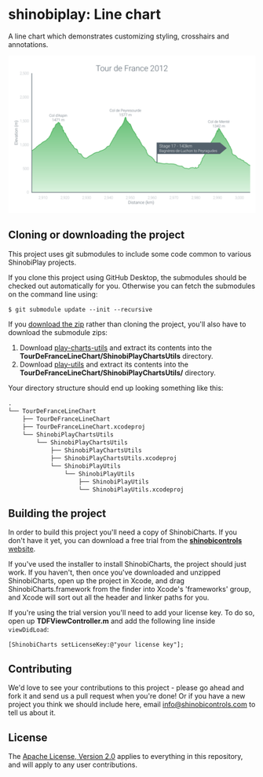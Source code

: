 shinobiplay: Line chart
=======================
A line chart which demonstrates customizing styling, crosshairs and annotations.

![Screenshot](screenshot.png?raw=true)

Cloning or downloading the project
------------------
This project uses git submodules to include some code common to various ShinobiPlay projects.

If you clone this project using GitHub Desktop, the submodules should be checked out automatically for you. Otherwise you can fetch the submodules on the command line using:

    $ git submodule update --init --recursive
    
If you [download the zip](../../archive/master.zip) rather than cloning the project, you'll also have to download the submodule zips:

1. Download [play-charts-utils](https://github.com/ShinobiControls/play-charts-utils/archive/master.zip) and extract its contents into the **TourDeFranceLineChart/ShinobiPlayChartsUtils** directory.
2. Download [play-utils](https://github.com/ShinobiControls/play-utils/archive/master.zip) and extract its contents into the **TourDeFranceLineChart/ShinobiPlayChartsUtils/** directory.

Your directory structure should end up looking something like this:

    .
    └── TourDeFranceLineChart
        ├── TourDeFranceLineChart
        ├── TourDeFranceLineChart.xcodeproj
        └── ShinobiPlayChartsUtils
            └── ShinobiPlayChartsUtils
                ├── ShinobiPlayChartsUtils
                ├── ShinobiPlayChartsUtils.xcodeproj
                └── ShinobiPlayUtils
                    └── ShinobiPlayUtils
                        ├── ShinobiPlayUtils
                        └── ShinobiPlayUtils.xcodeproj

Building the project
------------------

In order to build this project you'll need a copy of ShinobiCharts. If you don't have it yet, you can download a free trial from the [**shinobicontrols** website](https://www.shinobicontrols.com).

If you've used the installer to install ShinobiCharts, the project should just work. If you haven't, then once you've downloaded and unzipped ShinobiCharts, open up the project in Xcode, and drag ShinobiCharts.framework from the finder into Xcode's 'frameworks' group, and Xcode will sort out all the header and linker paths for you.

If you're using the trial version you'll need to add your license key. To do so, open up **TDFViewController.m** and add the following line inside `viewDidLoad`:

    [ShinobiCharts setLicenseKey:@"your license key"];

Contributing
------------

We'd love to see your contributions to this project - please go ahead and fork it and send us a pull request when you're done! Or if you have a new project you think we should include here, email info@shinobicontrols.com to tell us about it.

License
-------

The [Apache License, Version 2.0](LICENSE) applies to everything in this repository, and will apply to any user contributions.